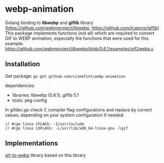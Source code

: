 # webp-animation
Golang binding to **libwebp** and **giflib** library (https://github.com/webmproject/libwebp, https://github.com/rcancro/giflib)
This package implements functions (not all) which are required to convert GIF to WEBP animation, especially the functions that were used for this example: https://github.com/webmproject/libwebp/blob/0.6.1/examples/gif2webp.c


## Installation
Get package: ```go get github.com/sizeofint/webp-animation```

dependencies:
 - libraries: libwebp (0.6.1), giflib 5.1
 - tools: pkg-config

In gifdec.go check C compiler flag configurations and replace by correct values, depending on your system configuration if needed:
```
// #cgo linux CFLAGS: -I/usr/include
// #cgo linux LDFLAGS: -L/usr/lib/x86_64-linux-gnu -lgif
```

## Implementations
[gif-to-webp](https://github.com/sizeofint/gif-to-webp "Golang convert GIF to WEBP") library based on this library